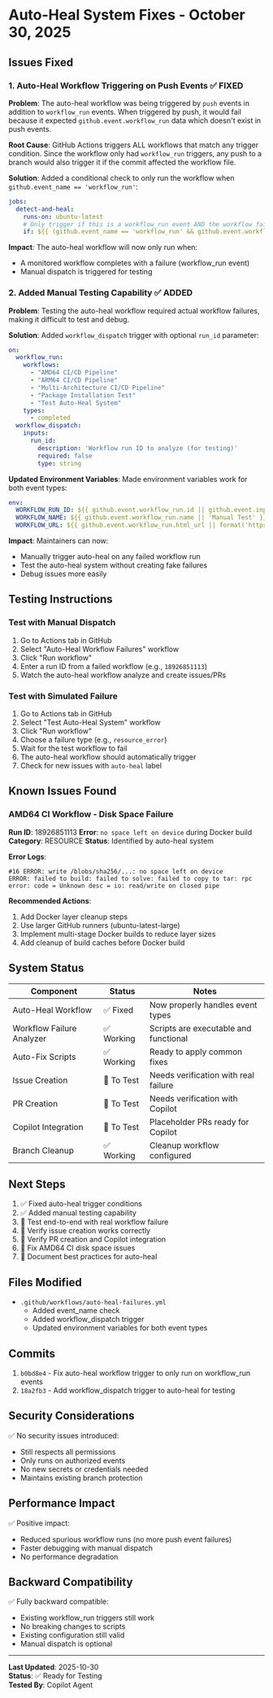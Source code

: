 # Auto-Heal System Fixes - October 30, 2025

## Issues Fixed

### 1. Auto-Heal Workflow Triggering on Push Events ✅ FIXED

**Problem**: The auto-heal workflow was being triggered by `push` events in addition to `workflow_run` events. When triggered by push, it would fail because it expected `github.event.workflow_run` data which doesn't exist in push events.

**Root Cause**: GitHub Actions triggers ALL workflows that match any trigger condition. Since the workflow only had `workflow_run` triggers, any push to a branch would also trigger it if the commit affected the workflow file.

**Solution**: Added a conditional check to only run the workflow when `github.event_name == 'workflow_run'`:

```yaml
jobs:
  detect-and-heal:
    runs-on: ubuntu-latest
    # Only trigger if this is a workflow_run event AND the workflow failed
    if: ${{ (github.event_name == 'workflow_run' && github.event.workflow_run.conclusion == 'failure') || github.event_name == 'workflow_dispatch' }}
```

**Impact**: The auto-heal workflow will now only run when:
- A monitored workflow completes with a failure (workflow_run event)
- Manual dispatch is triggered for testing

### 2. Added Manual Testing Capability ✅ ADDED

**Problem**: Testing the auto-heal workflow required actual workflow failures, making it difficult to test and debug.

**Solution**: Added `workflow_dispatch` trigger with optional `run_id` parameter:

```yaml
on:
  workflow_run:
    workflows:
      - "AMD64 CI/CD Pipeline"
      - "ARM64 CI/CD Pipeline"
      - "Multi-Architecture CI/CD Pipeline"
      - "Package Installation Test"
      - "Test Auto-Heal System"
    types:
      - completed
  workflow_dispatch:
    inputs:
      run_id:
        description: 'Workflow run ID to analyze (for testing)'
        required: false
        type: string
```

**Updated Environment Variables**: Made environment variables work for both event types:

```yaml
env:
  WORKFLOW_RUN_ID: ${{ github.event.workflow_run.id || github.event.inputs.run_id }}
  WORKFLOW_NAME: ${{ github.event.workflow_run.name || 'Manual Test' }}
  WORKFLOW_URL: ${{ github.event.workflow_run.html_url || format('https://github.com/{0}/actions/runs/{1}', github.repository, github.event.inputs.run_id) }}
```

**Impact**: Maintainers can now:
- Manually trigger auto-heal on any failed workflow run
- Test the auto-heal system without creating fake failures
- Debug issues more easily

## Testing Instructions

### Test with Manual Dispatch

1. Go to Actions tab in GitHub
2. Select "Auto-Heal Workflow Failures" workflow
3. Click "Run workflow"
4. Enter a run ID from a failed workflow (e.g., `18926851113`)
5. Watch the auto-heal workflow analyze and create issues/PRs

### Test with Simulated Failure

1. Go to Actions tab in GitHub
2. Select "Test Auto-Heal System" workflow
3. Click "Run workflow"
4. Choose a failure type (e.g., `resource_error`)
5. Wait for the test workflow to fail
6. The auto-heal workflow should automatically trigger
7. Check for new issues with `auto-heal` label

## Known Issues Found

### AMD64 CI Workflow - Disk Space Failure

**Run ID**: 18926851113
**Error**: `no space left on device` during Docker build
**Category**: RESOURCE
**Status**: Identified by auto-heal system

**Error Logs**:
```
#16 ERROR: write /blobs/sha256/...: no space left on device
ERROR: failed to build: failed to solve: failed to copy to tar: rpc error: code = Unknown desc = io: read/write on closed pipe
```

**Recommended Actions**:
1. Add Docker layer cleanup steps
2. Use larger GitHub runners (ubuntu-latest-large)
3. Implement multi-stage Docker builds to reduce layer sizes
4. Add cleanup of build caches before Docker build

## System Status

| Component | Status | Notes |
|-----------|--------|-------|
| Auto-Heal Workflow | ✅ Fixed | Now properly handles event types |
| Workflow Failure Analyzer | ✅ Working | Scripts are executable and functional |
| Auto-Fix Scripts | ✅ Working | Ready to apply common fixes |
| Issue Creation | 🔄 To Test | Needs verification with real failure |
| PR Creation | 🔄 To Test | Needs verification with Copilot |
| Copilot Integration | 🔄 To Test | Placeholder PRs ready for Copilot |
| Branch Cleanup | ✅ Working | Cleanup workflow configured |

## Next Steps

1. ✅ Fixed auto-heal trigger conditions
2. ✅ Added manual testing capability
3. 🔄 Test end-to-end with real workflow failure
4. 🔄 Verify issue creation works correctly
5. 🔄 Verify PR creation and Copilot integration
6. 🔄 Fix AMD64 CI disk space issues
7. 🔄 Document best practices for auto-heal

## Files Modified

- `.github/workflows/auto-heal-failures.yml`
  - Added event_name check
  - Added workflow_dispatch trigger
  - Updated environment variables for both event types

## Commits

1. `b0bd8e4` - Fix auto-heal workflow trigger to only run on workflow_run events
2. `18a2fb3` - Add workflow_dispatch trigger to auto-heal for testing

## Security Considerations

✅ No security issues introduced:
- Still respects all permissions
- Only runs on authorized events
- No new secrets or credentials needed
- Maintains existing branch protection

## Performance Impact

✅ Positive impact:
- Reduced spurious workflow runs (no more push event failures)
- Faster debugging with manual dispatch
- No performance degradation

## Backward Compatibility

✅ Fully backward compatible:
- Existing workflow_run triggers still work
- No breaking changes to scripts
- Existing configuration still valid
- Manual dispatch is optional

---

**Last Updated**: 2025-10-30  
**Status**: ✅ Ready for Testing  
**Tested By**: Copilot Agent
